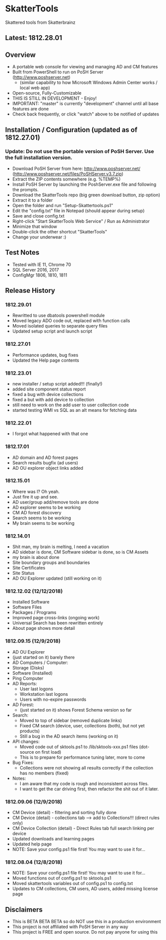 # SkatterTools
Skattered tools from Skatterbrainz

## Latest: 1812.28.01

## Overview

* A portable web console for viewing and managing AD and CM features
* Built from PowerShell to run on PoSH Server (http://www.poshserver.net)
  * (similar capability to how Microsoft Windows Admin Center works / local web app)
* Open-source, Fully-Customizable
* THIS IS STILL IN DEVELOPMENT - Enjoy!
* IMPORTANT: "master" is currently "development" channel until all base features are done
* Check back frequently, or click "watch" above to be notified of updates

## Installation / Configuration (updated as of 1812.27.01)
### Update: Do not use the portable version of PoSH Server. Use the full installation version.

   * Download PoSH Server from here: http://www.poshserver.net/ (http://www.poshserver.net/files/PoSHServer.v3.7.zip)
   * Extract the ZIP contents somewhere (e.g. %TEMP%)
   * Install PoSH Server by launching the PoshServer.exe file and following the prompts.
   * Download the SkatterTools repo (big green download button, zip option)
   * Extract it to a folder
   * Open the folder and run "Setup-Skattertools.ps1"
   * Edit the "config.txt" file in Notepad (should appear during setup)
   * Save and close config.txt
   * Right-click "Start SkatterTools Web Service" / Run as Administrator
   * Minimize that window
   * Double-click the other shortcut "SkatterTools"
   * Change your underwear :)

## Test Notes
   * Tested with IE 11, Chrome 70
   * SQL Server 2016, 2017
   * ConfigMgr 1806, 1810, 1811

## Release History
   ### 1812.29.01
   * Rewritted to use dbatools powershell module
   * Moved legacy ADO code out, replaced with function calls
   * Moved isolated queries to separate query files
   * Updated setup script and launch script
   
   ### 1812.27.01
   * Performance updates, bug fixes
   * Updated the Help page contents
   
   ### 1812.23.01
   * new installer / setup script added!!! (finally!)
   * added site component status report
   * fixed a bug with device collections
   * fixed a but with add device to collection
   * still need to work on the add user to user collection code
   * started testing WMI vs SQL as an alt means for fetching data
   
   ### 1812.22.01
   * I forgot what happened with that one
   
   ### 1812.17.01
   * AD domain and AD forest pages
   * Search results bugfix (ad users)
   * AD OU explorer object links added
   
   ### 1812.15.01
   * Where was I?  Oh yeah.
   * Just fire it up and see.
   * AD user/group add/remove tools are done
   * AD explorer seems to be working
   * CM AD forest discovery
   * Search seems to be working
   * My brain seems to be working
   
   ### 1812.14.01
   * Shit man, my brain is melting, I need a vacation
   * AD sidebar is done, CM Software sidebar is done, so is CM Assets
   * my brain is about done
   * Site boundary groups and boundaries
   * Site Certificates
   * Site Status
   * AD OU Explorer updated (still working on it)
   
   ### 1812.12.02 (12/12/2018)
   * Installed Software
   * Software Files
   * Packages / Programs
   * Improved page cross-links (ongoing work)
   * Universal Search has been rewritten entirely
   * About page shows more detail

   ### 1812.09.15 (12/9/2018)
   * AD OU Explorer
   * (just started on it) barely there
   * AD Computers / Computer:
   * Storage (Disks)
   * Software (Installed)
   * Ping Computer
   * AD Reports:
     * User last logons
     * Workstation last logons
     * Users with no-expire passwords
   * AD Forest:
     * (just started on it) shows Forest Schema version so far
   * Search:
     * Moved to top of sidebar (removed duplicate links)
     * Fixed CM search (device, user, collections (both), but not yet products)
     * Still a bug in the AD search items (working on it)
   * API changes:
     * Moved code out of sktools.ps1 to /lib/sktools-xxx.ps1 files (dot-source on first load)
     * This is to prepare for performance tuning later, more to come
   * Bug Fixes:
     * Collections were not showing all results correctly if the collection has no members (fixed)
   * Notes:
     * I am aware that my code is rough and inconsistent across files.
     * I want to get the car driving first, then refactor the shit out of it later.

   ### 1812.09.06 (12/9/2018)
   * CM Device (detail) - filtering and sorting fully done
   * CM Device (detail) - collections tab --> add to Collections!!! (direct rules only)
   * CM Device Collection (detail) - Direct Rules tab full search linking per device
   * Updated downloads and learning pages
   * Updated help page
   * NOTE: Save your config.ps1 file first! You may want to use it for...

   ### 1812.08.04 (12/8/2018)
   * NOTE: Save your config.ps1 file first! You may want to use it for...
   * Moved functions out of config.ps1 to sktools.ps1
   * Moved skattertools variables out of config.ps1 to config.txt
   * Updates to CM collections, CM users, AD users, added missing license page

## Disclaimers
   * This is BETA BETA BETA so do NOT use this in a production environment
   * This project is not affiliated with PoSH Server in any way
   * This project is FREE and open source.  Do not pay anyone for using this
